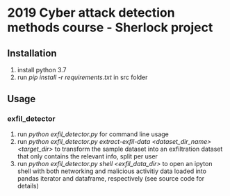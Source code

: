 # 2019 Cyber attack detection methods course - Sherlock project

## Installation
1. install python 3.7
2. run _pip install -r requirements.txt_ in src folder

## Usage
### exfil_detector
1. run _python exfil_detector.py_ for command line usage
2. run _python exfil_detector.py extract-exfil-data <dataset_dir_name> <target_dir>_ to transform the sample dataset into an exfiltration dataset that only contains the relevant info, split per user
3. run _python exfil_detector.py shell <exfil_data_dir>_ to open an ipyton shell with both networking and malicious activitiy data loaded into pandas iterator and dataframe, respectively (see source code for details)  
